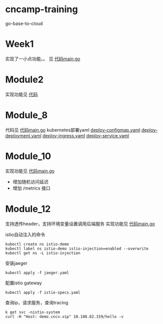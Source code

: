 # cncamp-training
go-base-to-cloud

# Week1
实现了一小点功能。。
见  [代码main.go](https://github.com/GitJumping/cncamp_training/week_1/main/main.go)

# Module2
实现功能见 [代码](https://github.com/GitJumping/cncamp_training/module_2/main)

# Module_8
代码见 [代码main.go](https://github.com/GitJumping/cncamp_training/module_8/main/main.go)
kubernetes部署yaml
[deploy-configmap.yaml](https://github.com/GitJumping/cncamp_training/module_8/main/deploy-configmap.yaml)
[deploy-deployment.yaml](https://github.com/GitJumping/cncamp_training/module_8/main/deploy-deployment.yaml)
[deploy-ingress.yaml](https://github.com/GitJumping/cncamp_training/module_8/main/deploy-ingress.yaml)
[deploy-service.yaml](https://github.com/GitJumping/cncamp_training/module_8/main/deploy-service.yaml)

# Module_10
实现功能见 [代码main.go](https://github.com/GitJumping/cncamp_training/module_10/main/main.go)
- 增加随机访问延迟
- 增加 /metrics 接口

# Module_12
支持透传header，支持环境变量设置调用后端服务
实现功能见 [代码main.go](https://github.com/GitJumping/cncamp_training/module_12/main/main.go)

istio自动注入的命令
```shell
kubectl create ns istio-demo
kubectl label ns istio-demo istio-injection=enabled --overwrite
kubectl get ns -L istio-injection
```

安装jaeger
```shell
kubectl apply -f jaeger.yaml
```

配置istio gateway
```shell
kubectl apply -f istio-specs.yaml
```

查询ip，请求服务，查询tracing
```shell
k get svc -nistio-system
curl -H "Host: demo.cncv.vip" 10.108.82.159/hello -v
```

